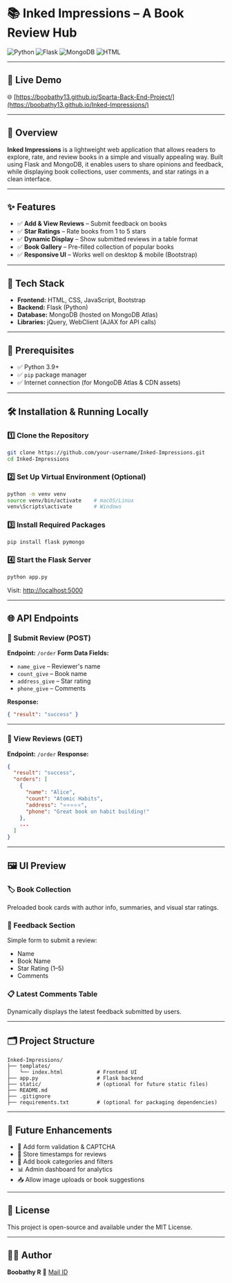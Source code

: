 # 📚 Inked Impressions – A Book Review Hub

![Python](https://img.shields.io/badge/Python-3.9+-blue)
![Flask](https://img.shields.io/badge/Flask-2.x-green)
![MongoDB](https://img.shields.io/badge/MongoDB-Atlas-brightgreen)
![HTML](https://img.shields.io/badge/HTML-Bootstrap-orange)

---

## 🚀 Live Demo

🌐 [https://boobathy13.github.io/Sparta-Back-End-Project/](https://boobathy13.github.io/Inked-Impressions/)

---

## 📌 Overview

**Inked Impressions** is a lightweight web application that allows readers to explore, rate, and review books in a simple and visually appealing way. Built using Flask and MongoDB, it enables users to share opinions and feedback, while displaying book collections, user comments, and star ratings in a clean interface.

---

## ✨ Features

* ✅ **Add & View Reviews** – Submit feedback on books
* ✅ **Star Ratings** – Rate books from 1 to 5 stars
* ✅ **Dynamic Display** – Show submitted reviews in a table format
* ✅ **Book Gallery** – Pre-filled collection of popular books
* ✅ **Responsive UI** – Works well on desktop & mobile (Bootstrap)

---

## 🧰 Tech Stack

* **Frontend:** HTML, CSS, JavaScript, Bootstrap
* **Backend:** Flask (Python)
* **Database:** MongoDB (hosted on MongoDB Atlas)
* **Libraries:** jQuery, WebClient (AJAX for API calls)

---

## 🔧 Prerequisites

* ✅ Python 3.9+
* ✅ `pip` package manager
* ✅ Internet connection (for MongoDB Atlas & CDN assets)

---

## 🛠️ Installation & Running Locally

### 1️⃣ Clone the Repository

```bash
git clone https://github.com/your-username/Inked-Impressions.git
cd Inked-Impressions
```

### 2️⃣ Set Up Virtual Environment (Optional)

```bash
python -m venv venv
source venv/bin/activate    # macOS/Linux
venv\Scripts\activate       # Windows
```

### 3️⃣ Install Required Packages

```bash
pip install flask pymongo
```

### 4️⃣ Start the Flask Server

```bash
python app.py
```

Visit: [http://localhost:5000](http://localhost:5000)

---

## 🌐 API Endpoints

### 🔸 Submit Review (POST)

**Endpoint:** `/order`
**Form Data Fields:**

* `name_give` – Reviewer's name
* `count_give` – Book name
* `address_give` – Star rating
* `phone_give` – Comments

**Response:**

```json
{ "result": "success" }
```

---

### 🔸 View Reviews (GET)

**Endpoint:** `/order`
**Response:**

```json
{
  "result": "success",
  "orders": [
    {
      "name": "Alice",
      "count": "Atomic Habits",
      "address": "⭐⭐⭐⭐⭐",
      "phone": "Great book on habit building!"
    },
    ...
  ]
}
```

---

## 🖼️ UI Preview

### 🏷️ Book Collection

Preloaded book cards with author info, summaries, and visual star ratings.

### 📝 Feedback Section

Simple form to submit a review:

* Name
* Book Name
* Star Rating (1–5)
* Comments

### 📋 Latest Comments Table

Dynamically displays the latest feedback submitted by users.

---

## 🗂️ Project Structure

```
Inked-Impressions/
├── templates/
│   └── index.html           # Frontend UI
├── app.py                   # Flask backend
├── static/                  # (optional for future static files)
├── README.md
├── .gitignore
├── requirements.txt         # (optional for packaging dependencies)
```

---

## 🚀 Future Enhancements

* 🔐 Add form validation & CAPTCHA
* 🧾 Store timestamps for reviews
* 🌈 Add book categories and filters
* 📊 Admin dashboard for analytics
* 📥 Allow image uploads or book suggestions

---

## 📝 License

This project is open-source and available under the MIT License.

---

## 👨‍💻 Author

**Boobathy R**
📧 [Mail ID](mailto:hungrylearner2002@gmail.com)



